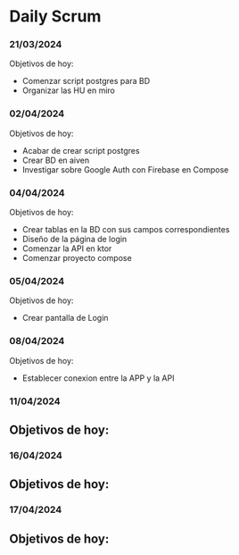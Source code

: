# Daily Scrum


### 21/03/2024
Objetivos de hoy:
 - Comenzar script postgres para BD
 - Organizar las HU en miro

### 02/04/2024
Objetivos de hoy:
 - Acabar de crear script postgres
 - Crear BD en aiven
 - Investigar sobre Google Auth con Firebase en Compose

### 04/04/2024
Objetivos de hoy:
 - Crear tablas en la BD con sus campos correspondientes
 - Diseño de la página de login
 - Comenzar la API en ktor
 - Comenzar proyecto compose

### 05/04/2024
Objetivos de hoy:
 - Crear pantalla de Login

### 08/04/2024
Objetivos de hoy:
 - Establecer conexion entre la APP y la API

### 11/04/2024
Objetivos de hoy:
 - 

 ### 16/04/2024
Objetivos de hoy:
 - 

 ### 17/04/2024
Objetivos de hoy:
 - 
